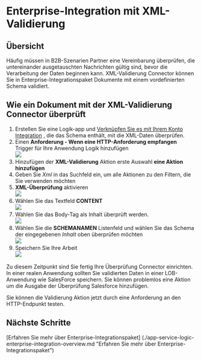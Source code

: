 <properties 
    pageTitle="Übersicht über XML-Validierung in Enterprise-Integrationspaket | Microsoft Azure App Service | Microsoft Azure" 
    description="Validierung in Enterprise-Integrationspaket und Logik apps Funktionsweise" 
    services="logic-apps" 
    documentationCenter=".net,nodejs,java"
    authors="msftman" 
    manager="erikre" 
    editor="cgronlun"/>

<tags 
    ms.service="logic-apps" 
    ms.workload="integration" 
    ms.tgt_pltfrm="na" 
    ms.devlang="na" 
    ms.topic="article" 
    ms.date="07/08/2016" 
    ms.author="deonhe"/>

# <a name="enterprise-integration-with-xml-validation"></a>Enterprise-Integration mit XML-Validierung

## <a name="overview"></a>Übersicht
Häufig müssen in B2B-Szenarien Partner eine Vereinbarung überprüfen, die untereinander ausgetauschten Nachrichten gültig sind, bevor die Verarbeitung der Daten beginnen kann. XML-Validierung Connector können Sie in Enterprise-Integrationspaket Dokumente mit einem vordefinierten Schema validiert.  

## <a name="how-to-validate-a-document-with-the-xml-validation-connector"></a>Wie ein Dokument mit der XML-Validierung Connector überprüft
1. Erstellen Sie eine Logik-app und [Verknüpfen Sie es mit Ihrem Konto Integration](./app-service-logic-enterprise-integration-accounts.md "lernen einer Firma Integration Logik app verknüpfen") , die das Schema enthält, mit die XML-Daten überprüfen.
2. Einen **Anforderung - Wenn eine HTTP-Anforderung empfangen** Trigger für Ihre Anwendung Logik hinzufügen  
![](./media/app-service-logic-enterprise-integration-xml/xml-1.png)    
3. Hinzufügen der **XML-Validierung** Aktion erste Auswahl **eine Aktion hinzufügen**  
4. Geben Sie *Xml* in das Suchfeld ein, um alle Aktionen zu den Filtern, die Sie verwenden möchten 
5. **XML-Überprüfung** aktivieren     
![](./media/app-service-logic-enterprise-integration-xml/xml-2.png)   
6. Wählen Sie das Textfeld **CONTENT**  
![](./media/app-service-logic-enterprise-integration-xml/xml-1-5.png)
7. Wählen Sie das Body-Tag als Inhalt überprüft werden.   
![](./media/app-service-logic-enterprise-integration-xml/xml-3.png)  
8. Wählen Sie die **SCHEMANAMEN** Listenfeld und wählen Sie das Schema der eingegebenen *Inhalt* oben überprüfen möchten     
![](./media/app-service-logic-enterprise-integration-xml/xml-4.png) 
9. Speichern Sie Ihre Arbeit  
![](./media/app-service-logic-enterprise-integration-xml/xml-5.png) 

Zu diesem Zeitpunkt sind Sie fertig Ihre Überprüfung Connector einrichten. In einer realen Anwendung sollten Sie validierten Daten in einer LOB-Anwendung wie SalesForce speichern. Sie können problemlos eine Aktion um die Ausgabe der Überprüfung Salesforce hinzufügen. 

Sie können die Validierung Aktion jetzt durch eine Anforderung an den HTTP-Endpunkt testen.  

## <a name="next-steps"></a>Nächste Schritte

[Erfahren Sie mehr über Enterprise-Integrationspaket] (./app-service-logic-enterprise-integration-overview.md "Erfahren Sie mehr über Enterprise-Integrationspaket")   